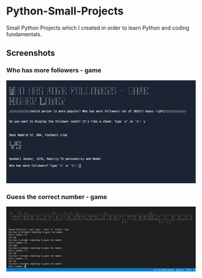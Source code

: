 # Python-Small-Projects
Small Python Projects which I created in order to learn Python and coding fundamentals.

## Screenshots

### Who has more followers - game

![alt text](https://raw.githubusercontent.com/JakobRossner/Python-Small-Projects/main/Who%20is%20more%20popular%20%2C%20has%20more%20followers%20-%20game/Screenshot_higherlower_game_1.JPG)

### Guess the correct number - game

![alt text](https://raw.githubusercontent.com/JakobRossner/Python-Small-Projects/main/NumberGuessingGame/Screenshot_GuessNumber_game_1.JPG)
